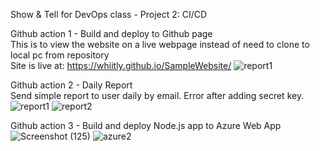 Show & Tell for DevOps class - Project 2: CI/CD     <br/>

Github action 1 - Build and deploy to Github page     <br/>
This is to view the website on a live webpage instead of need to clone to local pc from repository  
Site is live at: https://whiitly.github.io/SampleWebsite/
![report1](https://user-images.githubusercontent.com/104336964/192406320-9004165b-ad18-4b1c-aabc-f194b1a1aa0e.png)


Github action 2 - Daily Report     <br/>
Send simple report to user daily by email.
Error after adding secret key.
![report1](https://user-images.githubusercontent.com/104336964/192406347-b5816097-8fd6-4a3d-af37-6b978f40c6ec.png)
![report2](https://user-images.githubusercontent.com/104336964/192406353-c742424c-9a7c-43a8-9697-820ce978eb67.png)


Github action 3 - Build and deploy Node.js app to Azure Web App     <br/>
![Screenshot (125)](https://user-images.githubusercontent.com/104336964/192406399-5749f39c-c887-4f10-8bbc-5800f798b111.png)
![azure2](https://user-images.githubusercontent.com/104336964/192406380-7cdc4300-9bd4-47cb-8cdb-7f04a93afd8c.png)
